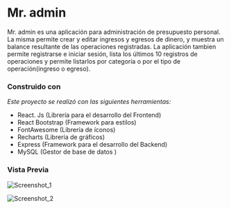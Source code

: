 # Mr. admin 

Mr. admin es una aplicación para administración de presupuesto personal.
La misma permite crear y editar ingresos y egresos de dinero,
y muestra un balance resultante de las operaciones registradas.
La aplicación tambien permite registrarse e iniciar sesión, lista los últimos 10 registros de operaciones
y permite listarlos por categoría o por el tipo de operación(ingreso o egreso).

### Construido con

*Este proyecto se realizó con las siguientes herramientas:*
- React. Js  (Librería para el desarrollo del Frontend)
- React Bootstrap (Framework para estilos)
- FontAwesome (Librería de íconos)
- Recharts (Librería de gráficos)
- Express (Framework para el desarrollo del Backend)
- MySQL (Gestor de base de datos )

### Vista Previa

![Screenshot_1](https://user-images.githubusercontent.com/54964669/103309985-4d710600-49f5-11eb-8c99-2ff15c58e05e.png)

![Screenshot_2](https://user-images.githubusercontent.com/54964669/103310018-5e217c00-49f5-11eb-8b16-387509d51a84.png)


